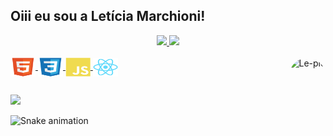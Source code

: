 ## Oiii eu sou a Letícia Marchioni!
<div align="center">
  <a href="https://github.com/lemarchioni">
  <img height="48%" src="https://github-readme-stats.vercel.app/api?username=lemarchioni&show_icons=true&theme=dracula&include_all_commits=true&count_private=true"/>
  <img height="48%" src="https://github-readme-stats.vercel.app/api/top-langs/?username=lemarchioni&layout=compact&langs_count=7&theme=dracula"/>
</div>
<div style="display: inline_block"><br>
  <img align="center" alt="Le-HTML" height="30" width="40" src="https://raw.githubusercontent.com/devicons/devicon/master/icons/html5/html5-original.svg">
  <img align="center" alt="Le-CSS" height="30" width="40" src="https://raw.githubusercontent.com/devicons/devicon/master/icons/css3/css3-original.svg">
  <img align="center" alt="Le-Js" height="30" width="40" src="https://raw.githubusercontent.com/devicons/devicon/master/icons/javascript/javascript-plain.svg">
  <img align="center" alt="Le-React" height="30" width="40" src="https://raw.githubusercontent.com/devicons/devicon/master/icons/react/react-original.svg">
  <img align="right" alt="Le-pic" height="150" style="border-radius:500px;" src="https://i.ibb.co/xMnYXK8/20220804220825.png" >
</div>
  
  ##
 
<div> 
  <a href = "mailto:leticiamarchionidossantos@gmail.com"><img src="https://img.shields.io/badge/Gmail-D14836?style=for-the-badge&logo=gmail&logoColor=white" target="_blank"></a>
 
  ![Snake animation](https://github.com/lemarchioni/lemarchioni/blob/output/github-contribution-grid-snake.svg)
 
</div>
